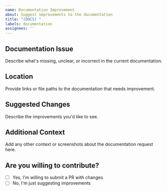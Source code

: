 ```yaml
---
name: Documentation Improvement
about: Suggest improvements to the documentation
title: "[DOCS] "
labels: documentation
assignees: ''
---
```


## Documentation Issue
Describe what's missing, unclear, or incorrect in the current documentation.

## Location
Provide links or file paths to the documentation that needs improvement.

## Suggested Changes
Describe the improvements you'd like to see.

## Additional Context
Add any other context or screenshots about the documentation request here.

## Are you willing to contribute?
- [ ] Yes, I'm willing to submit a PR with changes
- [ ] No, I'm just suggesting improvements 